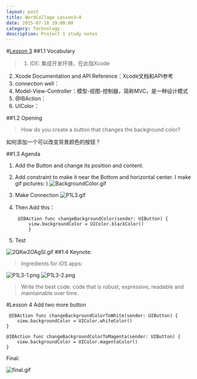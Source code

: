 ```yaml
---
layout: post
title: WordCollage Lesson3~4
date: 2015-07-18 19:00:00
category: Technology
description: Project 1 study notes
---
```

#[Lesson 3](http://swifteducation.github.io/teaching_app_development_with_swift/wordcollage.html)
##1.1 Vocabulary
>1. IDE: 集成开发环境，在此指Xcode
2. Xcode Documentation and API Reference：Xcode文档和API参考
3. connection well：
4. Model-View-Controller：模型-视图-控制器，简称MVC，是一种设计模式
5. @IBAction：
6. UIColor：

##1.2 Opening
>How do you create a button that changes the background color?

如何添加一个可以改变背景颜色的按钮？

##1.3 Agenda
1. Add the Button and change its position and content.
2. Add constraint to make it near the Bottom and horizontal center.
I make gif pictures: )
![BackgroundColor.gif](http://upload-images.jianshu.io/upload_images/48181-745f1653ae84cf7e.gif?imageView2/2/w/1240)



3. Make Connection
![P1L3.gif](http://upload-images.jianshu.io/upload_images/48181-54a8f7824be90b84.gif?imageView2/2/w/1240)
4. Then Add this：

        @IBAction func changeBackgroundColor(sender: UIButton) {
            view.backgroundColor = UIColor.blackColor()
            }
5. Test

![2QKw2OAgSl.gif](http://upload-images.jianshu.io/upload_images/48181-173e92d1e21058d8.gif?imageView2/2/w/1240)
##1.4 Keynote:
>Ingredients for iOS apps:


![P1L3-1.png](http://upload-images.jianshu.io/upload_images/48181-0a314243abb1738b.png?imageMogr2/auto-orient/strip|imageView2/2/w/1240)
![P1L3-2.png](http://upload-images.jianshu.io/upload_images/48181-a0bd44056099dc4b.png?imageMogr2/auto-orient/strip|imageView2/2/w/1240)
> Write the best code: code that is robust, expressive, readable and maintainable over time. 

#Lesson 4
Add two more button

     @IBAction func changeBackgroundColorToWhite(sender: UIButton) {
        view.backgroundColor = UIColor.whiteColor()
    }
    
    @IBAction func changeBackgroundColorToMagenta(sender: UIButton) {
        view.backgroundColor = UIColor.magentaColor()
    }
Final:

![final.gif](http://upload-images.jianshu.io/upload_images/48181-e3388839c2e33639.gif?imageView2/2/w/1240)
